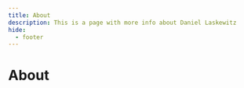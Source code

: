 ```yaml
---
title: About
description: This is a page with more info about Daniel Laskewitz
hide:
  - footer
---
```


# About
